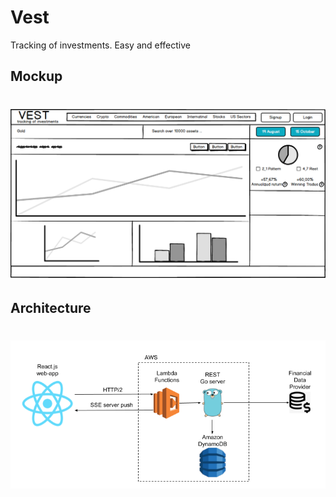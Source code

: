Vest
===============
Tracking of investments. Easy and effective


## Mockup
# ![mockup](docs/mockup.png)


## Architecture
# ![mockup](docs/architecture.png)
